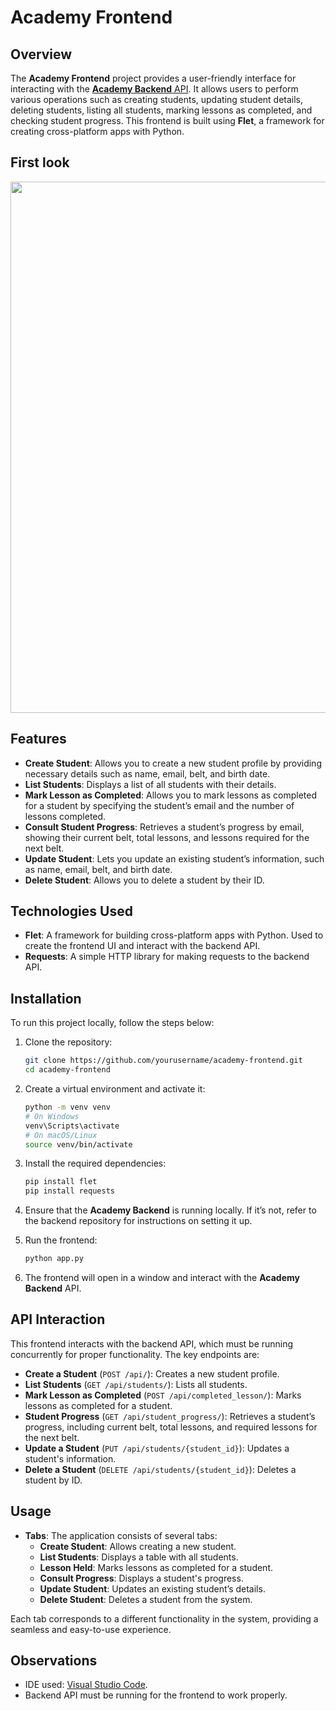 # Academy Frontend

## Overview

The **Academy Frontend** project provides a user-friendly interface for interacting with the <a href="https://github.com/JustAnotherBitt/Academy-Backend">**Academy Backend** API</a>. It allows users to perform various operations such as creating students, updating student details, deleting students, listing all students, marking lessons as completed, and checking student progress. This frontend is built using **Flet**, a framework for creating cross-platform apps with Python.

## First look

<p align="center">
<img src="https://github.com/user-attachments/assets/1f47717a-8ccf-4dd7-a47a-16d249c0ce00" alt="" width="850">
</p>


## Features

- **Create Student**: Allows you to create a new student profile by providing necessary details such as name, email, belt, and birth date.
- **List Students**: Displays a list of all students with their details.
- **Mark Lesson as Completed**: Allows you to mark lessons as completed for a student by specifying the student’s email and the number of lessons completed.
- **Consult Student Progress**: Retrieves a student’s progress by email, showing their current belt, total lessons, and lessons required for the next belt.
- **Update Student**: Lets you update an existing student’s information, such as name, email, belt, and birth date.
- **Delete Student**: Allows you to delete a student by their ID.

## Technologies Used

- **Flet**: A framework for building cross-platform apps with Python. Used to create the frontend UI and interact with the backend API.
- **Requests**: A simple HTTP library for making requests to the backend API.

## Installation

To run this project locally, follow the steps below:

1. Clone the repository:

   ```bash
   git clone https://github.com/yourusername/academy-frontend.git
   cd academy-frontend
   ```

2. Create a virtual environment and activate it:

   ```bash
   python -m venv venv
   # On Windows
   venv\Scripts\activate
   # On macOS/Linux
   source venv/bin/activate
   ```

3. Install the required dependencies:

   ```bash
   pip install flet
   pip install requests
   ```

4. Ensure that the **Academy Backend** is running locally. If it’s not, refer to the backend repository for instructions on setting it up.

5. Run the frontend:

   ```bash
   python app.py      
   ```

6. The frontend will open in a window and interact with the **Academy Backend** API.

## API Interaction

This frontend interacts with the backend API, which must be running concurrently for proper functionality. The key endpoints are:

- **Create a Student** (`POST /api/`): Creates a new student profile.
- **List Students** (`GET /api/students/`): Lists all students.
- **Mark Lesson as Completed** (`POST /api/completed_lesson/`): Marks lessons as completed for a student.
- **Student Progress** (`GET /api/student_progress/`): Retrieves a student’s progress, including current belt, total lessons, and required lessons for the next belt.
- **Update a Student** (`PUT /api/students/{student_id}`): Updates a student's information.
- **Delete a Student** (`DELETE /api/students/{student_id}`): Deletes a student by ID.

## Usage

- **Tabs**: The application consists of several tabs:
    - **Create Student**: Allows creating a new student.
    - **List Students**: Displays a table with all students.
    - **Lesson Held**: Marks lessons as completed for a student.
    - **Consult Progress**: Displays a student's progress.
    - **Update Student**: Updates an existing student’s details.
    - **Delete Student**: Deletes a student from the system.

Each tab corresponds to a different functionality in the system, providing a seamless and easy-to-use experience.

## Observations

- IDE used: <a href="https://code.visualstudio.com/download">Visual Studio Code</a>.
- Backend API must be running for the frontend to work properly.

